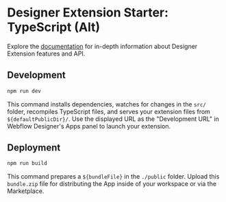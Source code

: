 # Designer Extension Starter: TypeScript (Alt)

Explore the [documentation](https://developers.webflow.com/designer/reference/introduction) for in-depth information about Designer Extension features and API.

## Development

```bash
npm run dev
```

This command installs dependencies, watches for changes in the `src/` folder, recompiles TypeScript files, and serves your extension files from `${defaultPublicDir}/`. Use the displayed URL as the "Development URL" in Webflow Designer's Apps panel to launch your extension.

## Deployment

```bash
npm run build
```

This command prepares a `${bundleFile}` in the `./public` folder. Upload this `bundle.zip` file for distributing the App inside of your workspace or via the Marketplace.

